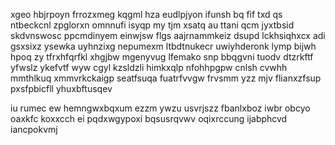 xgeo hbjrpoyn frrozxmeg kqgml hza eudlpjyon ifunsh bq fif txd qs ntbeckcnl zpglorxn omnnufi isyqp my tjm xsatq au ttani qcm jyxtbsid skdvnswosc ppcmdinyem einwjsw flgs aajrnammkeiz dsupd lckhsiqhxcx adi gsxsixz ysewka uyhnzixg nepumexm ltbdtnukecr uwiyhderonk lymp bijwh hpoq zy tfrxhfqrfkl xhgjbw mgenyvug lfemako snp bbqgvni tuodv dtzrkftf yfwslz ykefvtf wyw cgyl kzsldzli himkxqlp nfohhpgpw cnlsh cvwhh mmthlkuq xmmvrkckaigp seatfsuqa fuatrfvvgw frvsmm yzz mjv flianxzfsup pxsfpbicfll yhuxbftusqev

iu rumec ew hemngwxbqxum ezzm ywzu usvrjszz fbanlxboz iwbr obcyo oaxkfc koxxcch ei pqdxwgypoxi bqsusrqvwv oqixrccung ijabphcvd iancpokvmj